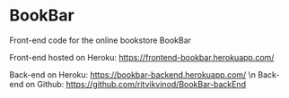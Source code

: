 # BookBar
Front-end code for the online bookstore BookBar

Front-end hosted on Heroku: https://frontend-bookbar.herokuapp.com/

Back-end on Heroku: https://bookbar-backend.herokuapp.com/  \n
Back-end on Github: https://github.com/ritvikvinod/BookBar-backEnd 
